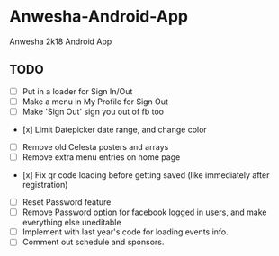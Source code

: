 # Anwesha-Android-App
Anwesha 2k18 Android App

## TODO
- [ ] Put in a loader for Sign In/Out
- [ ] Make a menu in My Profile for Sign Out
- [ ] Make 'Sign Out' sign you out of fb too
- \[x] Limit Datepicker date range, and change color
- [ ] Remove old Celesta posters and arrays
- [ ] Remove extra menu entries on home page
- \[x] Fix qr code loading before getting saved (like immediately after registration)
- [ ] Reset Password feature
- [ ] Remove Password option for facebook logged in users, and make everything else uneditable
- [ ] Implement with last year's code for loading events info.
- [ ] Comment out schedule and sponsors.
